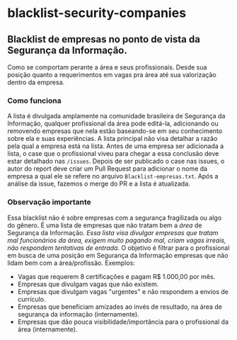 # blacklist-security-companies

## Blacklist de empresas no ponto de vista da Segurança da Informação.
Como se comportam perante a área e seus profissionais. Desde sua posição quanto a requerimentos em vagas pra área até sua valorização dentro da empresa.


### Como funciona
A lista é divulgada amplamente na comunidade brasileira de Segurança da Informação, qualquer profissional da área pode editá-la, adicionando ou removendo empresas que nela estão baseando-se em seu conhecimento sobre ela e suas experiências. A lista principal não visa detalhar a razão pela qual a empresa está na lista. Antes de uma empresa ser adicionada a lista, o case que o profissional viveu para chegar a essa conclusão deve estar detalhado nas `/issues`. Depois de ser publicado o case nas issues, o autor do report deve criar um Pull Request para adicionar o nome da empresa a qual ele se refere no arquivo `Blacklist-empresas.txt`. Após a análise da issue, fazemos o merge do PR e a lista é atualizada.

### Observação importante
Essa blacklist não é sobre empresas com a segurança fragilizada ou algo do gênero. É uma lista de empresas que não tratam bem a *área* de Segurança da Informação. _Essa lista visa divulgar empresas que tratam mal funcionários da área, exigem muito pagando mal, criam vagas irreais, não respondem tentativas de entrada_. O objetivo é filtrar para o profissional em busca de uma posição em Segurança da Informação empresas que não lidam bem com a área/profissão. Exemplos:
- Vagas que requerem 8 certificações e pagam R$ 1.000,00 por mês.
- Empresas que divulgam vagas que não existem.
- Empresas que divulgam vagas "urgentes" e não respondem a envios de currículo.
- Empresas que beneficiam amizades ao invés de resultado, na área de segurança da informação (internamente).
- Empresas que dão pouca visibilidade/importância para o profissional da área (internamente).

